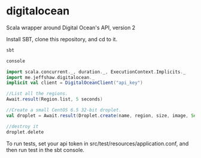 digitalocean
============

Scala wrapper around Digital Ocean's API, version 2

Install SBT, clone this repository, and cd to it.


```scala
sbt

console

import scala.concurrent._, duration._, ExecutionContext.Implicits._
import me.jeffshaw.digitalocean._
implicit val client = DigitalOceanClient("api_key")

//List all the regions.
Await.result(Region.list, 5 seconds)

//Create a small CentOS 6.5 32-bit droplet.
val droplet = Await.result(Droplet.create(name, region, size, image, Seq.empty, false, false, false, None), 10 seconds)

//destroy it
droplet.delete
```

To run tests, set your api token in src/test/resources/application.conf, and then run test in the sbt console.